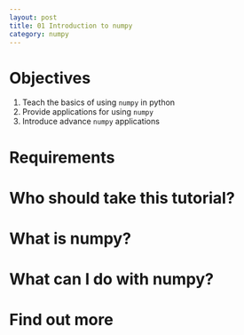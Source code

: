 ```yaml
---
layout: post
title: 01 Introduction to numpy
category: numpy
---
```

# Objectives
1. Teach the basics of using `numpy` in python
2. Provide applications for using `numpy`
3. Introduce advance `numpy` applications

# Requirements

# Who should take this tutorial?

# What is numpy?

# What can I do with numpy?

# Find out more